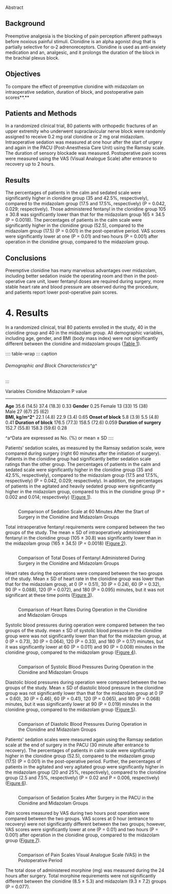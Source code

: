 Abstract

## Background

Preemptive analgesia is the blocking of pain perception afferent
pathways before noxious painful stimuli. Clonidine is an alpha agonist
drug that is partially selective for α-2 adrenoreceptors. Clonidine is
used as anti-anxiety medication and an, analgesic, and it prolongs the
duration of the block in the brachial plexus block.

## Objectives

To compare the effect of preemptive clonidine with midazolam on
intraoperative sedation, duration of block, and postoperative pain
scores**.**

## Patients and Methods

In a randomized clinical trial, 80 patients with orthopedic fractures of
an upper extremity who underwent supraclavicular nerve block were
randomly assigned to receive 0.2 mg oral clonidine or 2 mg oral
midazolam. Intraoperative sedation was measured at one hour after the
start of urgery and again in the PACU (Post-Anesthesia Care Unit) using
the Ramsay scale. The duration of sensory blockade was measured.
Postoperative pain scores were measured using the VAS (Visual Analogue
Scale) after entrance to recovery up to 2 hours.

## Results

The percentages of patients in the calm and sedated scale were
significantly higher in clonidine group (35 and 42.5%, respectively),
compared to the midazolam group (17.5 and 17.5%, respectively) (P =
0.042, 0.029; respectively). Those administered fentanyl in the
clonidine group 105 ± 30.8 was significantly lower than that for the
midazolam group 165 ± 34.5 (P = 0.0018). The percentages of patients in
the calm scale were significantly higher in the clonidine group (52.5),
compared to the midazolam group (17.5) (P = 0.001) in the post-operative
period. VAS scores were significantly lower at one (P = 0.01) and two
hours (P = 0.001) after operation in the clonidine group, compared to
the midazolam group.

## Conclusions

Preemptive clonidine has many marvelous advantages over midazolam,
including better sedation inside the operating room and then in the
post-operative care unit, lower fentanyl doses are required during
surgery, more stable heart rate and blood pressure are observed during
the procedure, and patients report lower post-operative pain scores.

# 4. Results

In a randomized clinical, trial 80 patients enrolled in the study, 40 in
the clonidine group and 40 in the midazolam group. All demographic
variables, including age, gender, and BMI (body mass index) were not
significantly different between the clonidine and midazolam groups
([Table 1](#)).

:::: table-wrap
::: caption
###### Demographic and Block Characteristics^[a](#)^
:::

  Variables                 Clonidine      Midazolam      P value
  ------------------------- -------------- -------------- ---------
  **Age**                   35.6 (14.5)    37.4 (18.3)    0.33
  **Gender**                                              0.25
  Female                    13 (33)        15 (38)        
  Male                      27 (67)        25 (62)        
  **BMI, kg/m^2^**          22.1 (4.8)     22.9 (3.4)     0.65
  **Onset of block**        5.8 (3.9)      5.5 (4.8)      0.41
  **Duration of block**     176.5 (77.3)   158.5 (72.6)   0.059
  **Duration of surgery**   152.7 (55.8)   158.3 (59.6)   0.28

^a^Data are expressed as No. (%) or mean ± SD
::::

Patients' sedation scales, as measured by the Ramsay sedation scale,
were compared during surgery (right 60 minutes after the initiation of
surgery). Patients in the clonidine group had significantly better
sedation scale ratings than the other group. The percentages of patients
in the calm and sedated scale were significantly higher in the clonidine
group (35 and 42.5%, respectively), compared to the midazolam group
(17.5 and 17.5%, respectively) (P = 0.042, 0.029; respectively). In
addition, the percentages of patients in the agitated and heavily
sedated group were significantly higher in the midazolam group, compared
to this in the clonidine group (P = 0.002 and 0.014; respectively)
([Figure 1](#)).

<figure>
<p><img src="" /></p>
<figcaption>Comparison of Sedation Scale at 60 Minutes After the Start
of Surgery in the Clonidine and Midazolam Groups</figcaption>
</figure>

Total intraoperative fentanyl requirements were compared between the two
groups of the study. The mean ± SD of intraoperatively administered
fentanyl in the clonidine group (105 ± 30.8) was significantly lower
than in the midazolam group (165 ± 34.5) (P = 0.0018) ([Figure 2](#)).

<figure>
<p><img src="" /></p>
<figcaption>Comparison of Total Doses of Fentanyl Administered During
Surgery in the Clonidine and Midazolam Groups</figcaption>
</figure>

Heart rates during the operations were compared between the two groups
of the study. Mean ± SD of heart rate in the clonidine group was lower
than that for the midazolam group, at 0 (P = 0.51), 30 (P = 0.24), 60 (P
= 0.32), 90 (P = 0.088), 120 (P = 0.072), and 180 (P = 0.095) minutes,
but it was not significant at these time points ([Figure 3](#)).

<figure>
<p><img src="" /></p>
<figcaption>Comparison of Heart Rates During Operation in the Clonidine
and Midazolam Groups</figcaption>
</figure>

Systolic blood pressures during operation were compared between the two
groups of the study. mean ± SD of systolic blood pressure in the
clonidine group were was not significantly lower than that for the
midazolam group, at 0 (P = 0.73), 30 (P = 0.064), 120 (P = 0.33), and
180 (P = 0.17) minutes, but it was significantly lower at 60 (P = 0.011)
and 90 (P = 0.008) minutes in the clonidine group, compared to the
midazolam group ([Figure 4](#)).

<figure>
<p><img src="" /></p>
<figcaption>Comparison of Systolic Blood Pressures During Operation in
the Clonidine and Midazolam Groups</figcaption>
</figure>

Diastolic blood pressures during operation were compared between the two
groups of the study. Mean ± SD of diastolic blood pressure in the
clonidine group was not significantly lower than that for the midazolam
group at 0 (P = 0.60), 30 (P = 0.46), 60 (P = 0.41), 120 (P = 0.065),
and 180 (P = 0.068) minutes, but it was significantly lower at 90 (P =
0.019) minutes in the clonidine group, compared to the midazolam group
([Figure 5](#)).

<figure>
<p><img src="" /></p>
<figcaption>Comparison of Diastolic Blood Pressures During Operation in
the Clonidine and Midazolam Groups</figcaption>
</figure>

Patients' sedation scales were measured again using the Ramsay sedation
scale at the end of surgery in the PACU (30 minute after entrance to
recovery). The percentages of patients in calm scale were significantly
higher in the clonidine group (52.5), compared to the midazolam group
(17.5) (P = 0.001) in the post-operative period. Further, the
percentages of patients in the agitated and very agitated group were
significantly higher in the midazolam group (20 and 25%, respectively),
compared to the clonidine group (2.5 and 7.5%, respectively) (P = 0.02
and P = 0.006, respectively) ([Figure 6](#)).

<figure>
<p><img src="" /></p>
<figcaption>Comparison of Sedation Scales After Surgery in the PACU in
the Clonidine and Midazolam Groups</figcaption>
</figure>

Pain scores measured by VAS during two hours post operation were
compared between the two groups. VAS scores at 0 hour (entrance to
recovery) were not significantly different between the two groups;
however, VAS scores were significantly lower at one (P = 0.01) and two
hours (P = 0.001) after operation in the clonidine group, compared to
the midazolam group ([Figure 7](#)).

<figure>
<p><img src="" /></p>
<figcaption>Comparison of Pain Scales Visual Analogue Scale (VAS) in the
Postoperative Period</figcaption>
</figure>

The total dose of administered morphine (mg) was measured during the 24
hours after surgery. Total morphine requirements were not significantly
different between the clonidine (8.5 ± 5.3) and midazolam (9.3 ± 7.2)
groups (P = 0.077).
